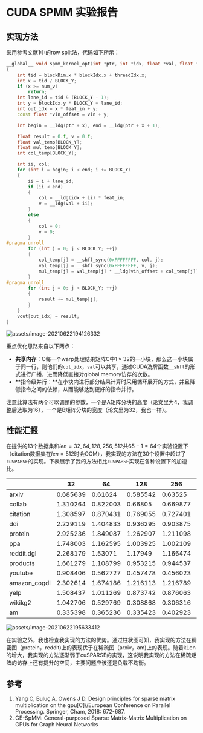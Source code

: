 # CUDA SPMM 实验报告

## 实现方法

采用参考文献1中的row split法，代码如下所示：

```c++
__global__ void spmm_kernel_opt(int *ptr, int *idx, float *val, float *vin, float *vout, int num_v, int feat_in)
{
    int tid = blockDim.x * blockIdx.x + threadIdx.x;
    int x = tid / BLOCK_Y;
    if (x >= num_v)
        return;
    int lane_id = tid & (BLOCK_Y - 1);
    int y = blockIdx.y * BLOCK_Y + lane_id;
    int out_idx = x * feat_in + y;
    const float *vin_offset = vin + y;

    int begin = __ldg(ptr + x), end = __ldg(ptr + x + 1);

    float result = 0.f, v = 0.f;
    float val_temp[BLOCK_Y];
    float mul_temp[BLOCK_Y];
    int col_temp[BLOCK_Y];

    int ii, col;
    for (int i = begin; i < end; i += BLOCK_Y)
    {
        ii = i + lane_id;
        if (ii < end)
        {
            col = __ldg(idx + ii) * feat_in;
            v = __ldg(val + ii);
        }
        else
        {
            col = 0;
            v = 0;
        }
#pragma unroll
        for (int j = 0; j < BLOCK_Y; ++j)
        {
            col_temp[j] = __shfl_sync(0xFFFFFFFF, col, j);
            val_temp[j] = __shfl_sync(0xFFFFFFFF, v, j);
            mul_temp[j] = val_temp[j] * __ldg(vin_offset + col_temp[j]);
        }
#pragma unroll
        for (int j = 0; j < BLOCK_Y; ++j)
        {
            result += mul_temp[j];
        }
    }
    vout[out_idx] = result;
}
```

![assets/image-20210622194126332](image-20210622194126332.png)

重点优化思路来自以下两点：

- **共享内存**：C每一个warp处理结果矩阵C中$1\times32$的一小块，那么这一小块属于同一行，则他们的`col_idx`，`val`可以共享，通过CUDA洗牌函数`__shfl`的形式进行广播，进而降低直接对global memory访存的次数。
- **指令级并行：**在小块内进行部分结果计算时采用循环展开的方式，并且降低指令之间的依赖，从而能够达到更好的指令并行。

注意此算法有两个可以调整的参数，一个是A矩阵分块的高度（论文里为4，我调整后选取为16），一个是B矩阵分块的宽度（论文里为32，我也一样）。

## 性能汇报

在提供的13个数据集和$len = 32, 64, 128, 256, 512$共$65-1=64$个实验设置下（citation数据集在$len=512$时会OOM），我实现的方法在30个设置中超过了`cuSPARSE`的实现。下表展示了我的方法相比`cuSPARSE`实现在各种设置下的加速比。

|              | 32       | 64       | 128      | 256      | 512      |
| ------------ | -------- | -------- | -------- | -------- | -------- |
| arxiv        | 0.685639 | 0.61624  | 0.585542 | 0.63525  | 0.664497 |
| collab       | 1.310264 | 0.822003 | 0.66805  | 0.669877 | 0.668042 |
| citation     | 1.308597 | 0.870431 | 0.769055 | 0.727401 | OOM      |
| ddi          | 2.229119 | 1.404833 | 0.936295 | 0.903875 | 1.039765 |
| protein      | 2.925236 | 1.849087 | 1.262907 | 1.211098 | 1.262204 |
| ppa          | 1.748003 | 1.162595 | 1.003925 | 1.002109 | 1.002663 |
| reddit.dgl   | 2.268179 | 1.53071  | 1.17949  | 1.166474 | 1.180755 |
| products     | 1.661279 | 1.108799 | 0.953215 | 0.944537 | 0.732012 |
| youtube      | 0.908406 | 0.562727 | 0.457478 | 0.456023 | 0.454641 |
| amazon_cogdl | 2.302614 | 1.674186 | 1.216113 | 1.216789 | 1.17469  |
| yelp         | 1.508437 | 1.011269 | 0.873742 | 0.876063 | 0.877093 |
| wikikg2      | 1.042706 | 0.529769 | 0.308868 | 0.306316 | 0.30617  |
| am           | 0.335398 | 0.365236 | 0.335423 | 0.402923 | 0.454509 |

![assets/image-20210622195633412](image-20210622195633412.png)

在实验之外，我也检查我实现的方法的优势。通过柱状图可知，我实现的方法在稠密图（protein，reddit)上的表现优于在稀疏图（arxiv，am)上的表现。随着kLen的增大，我实现的方法逐渐弱于cuSPARSE的实现，这说明我实现的方法在稀疏矩阵的访存上还有提升的空间，主要问题应该还是负载不均衡。

## 参考

1. Yang C, Buluç A, Owens J D. Design principles for sparse matrix multiplication on the gpu[C]//European Conference on Parallel Processing. Springer, Cham, 2018: 672-687.
2. GE-SpMM: General-purposed Sparse Matrix-Matrix Multiplication on GPUs for Graph Neural Networks
